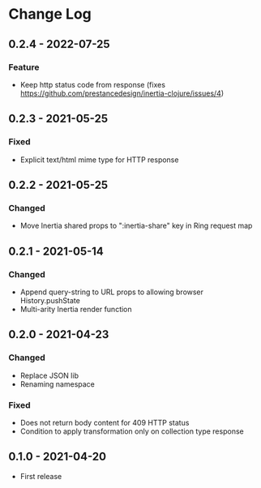 # Change Log

## 0.2.4 - 2022-07-25
### Feature
- Keep http status code from response (fixes https://github.com/prestancedesign/inertia-clojure/issues/4)

## 0.2.3 - 2021-05-25
### Fixed
- Explicit text/html mime type for HTTP response

## 0.2.2 - 2021-05-25
### Changed
- Move Inertia shared props to ":inertia-share" key in Ring request map

## 0.2.1 - 2021-05-14
### Changed
- Append query-string to URL props to allowing browser History.pushState
- Multi-arity Inertia render function

## 0.2.0 - 2021-04-23
### Changed
- Replace JSON lib
- Renaming namespace

### Fixed
- Does not return body content for 409 HTTP status
- Condition to apply transformation only on collection type response

## 0.1.0 - 2021-04-20
- First release
